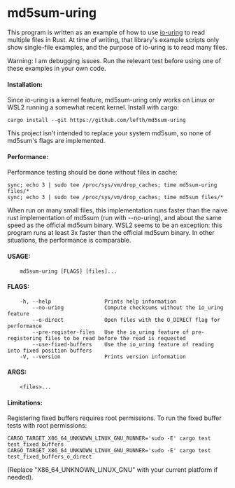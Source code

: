 # md5sum-uring

This program is written as an example of how to use [io-uring](https://docs.rs/io-uring/latest/io_uring)
to read multiple files in Rust. At time of writing, that library's example scripts only show
single-file examples, and the purpose of io-uring is to read many files.

Warning: I am debugging issues. Run the relevant test before using one of these examples in your own code.

#### Installation:
Since io-uring is a kernel feature, md5sum-uring only works on Linux or WSL2
running a somewhat recent kernel. Install with cargo:
```
cargo install --git https://github.com/lefth/md5sum-uring
```
This project isn't intended to replace your system md5sum, so none of md5sum's flags are implemented.

#### Performance:
Performance testing should be done without files in cache:
```
sync; echo 3 | sudo tee /proc/sys/vm/drop_caches; time md5sum-uring files/*
sync; echo 3 | sudo tee /proc/sys/vm/drop_caches; time md5sum files/*
```
When run on many small files, this implementation runs faster than the naive rust implementation of md5sum
(run with --no-uring), and about the same speed as the official md5sum binary. WSL2 seems to be an
exception: this program runs at least 3x faster than the official md5sum binary. In other situations, the
performance is comparable.

#### USAGE:
```
    md5sum-uring [FLAGS] [files]...
```

#### FLAGS:
```
    -h, --help                 Prints help information
        --no-uring             Compute checksums without the io_uring feature
        --o-direct             Open files with the O_DIRECT flag for performance
        --pre-register-files   Use the io_uring feature of pre-registering files to be read before the read is requested
        --use-fixed-buffers    Use the io_uring feature of reading into fixed position buffers
    -V, --version              Prints version information
```

#### ARGS:
```
    <files>...
```

#### Limitations:
Registering fixed buffers requires root permissions. To run the fixed buffer tests with root permissions:
```
CARGO_TARGET_X86_64_UNKNOWN_LINUX_GNU_RUNNER='sudo -E' cargo test test_fixed_buffers
CARGO_TARGET_X86_64_UNKNOWN_LINUX_GNU_RUNNER='sudo -E' cargo test test_fixed_buffers_o_direct
```
(Replace "X86_64_UNKNOWN_LINUX_GNU" with your current platform if needed).


<!-- vim: textwidth=106 expandtab: -->
